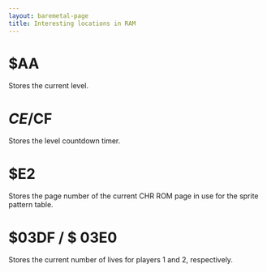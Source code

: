 ```yaml
---
layout: baremetal-page
title: Interesting locations in RAM
---
```


# $AA #

Stores the current level.

# $CE/$CF #

Stores the level countdown timer.

# $E2 #

Stores the page number of the current CHR ROM page in use for the sprite pattern table.

# $03DF / $ 03E0 #

Stores the current number of lives for players 1 and 2, respectively.
